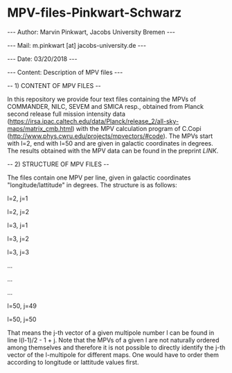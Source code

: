# MPV-files-Pinkwart-Schwarz

--- Author: Marvin Pinkwart, Jacobs University Bremen ---

--- Mail: m.pinkwart [at] jacobs-university.de ---

--- Date: 03/20/2018 ---

--- Content: Description of MPV files ---


-- 1) CONTENT OF MPV FILES --

In this repository we provide four text files containing the MPVs of COMMANDER, NILC, SEVEM and SMICA resp., obtained from Planck second release full mission intensity data (https://irsa.ipac.caltech.edu/data/Planck/release_2/all-sky-maps/matrix_cmb.html) with the MPV calculation program of C.Copi (http://www.phys.cwru.edu/projects/mpvectors/#code). The MPVs start with l=2, end with l=50 and are given in galactic coordinates in degrees. The results obtained with the MPV data can be found in the preprint $LINK$.

-- 2) STRUCTURE OF MPV FILES --

The files contain one MPV per line, given in galactic coordinates "longitude/lattitude" in degrees. The structure is as follows: 

l=2, j=1

l=2, j=2

l=3, j=1

l=3, j=2

l=3, j=3

...

...

...

l=50, j=49

l=50, j=50

That means the j-th vector of a given multipole number l can be found in line l(l-1)/2 - 1 + j. Note that the MPVs of a given l are not naturally ordered among themselves and therefore it is not possible to directly identify the j-th vector of the l-multipole for different maps. One would have to order them according to longitude or lattitude values first.
